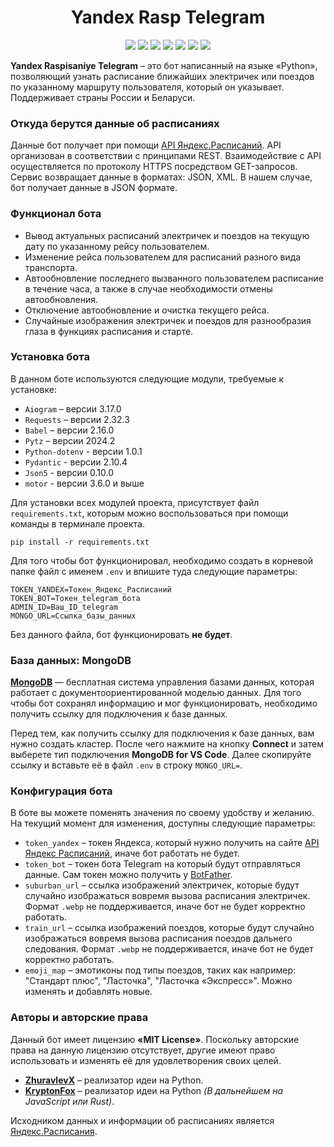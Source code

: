 <p align="center">
    <h1 align="center">Yandex Rasp Telegram </h1>
</p>

<p align="center">
    <a href="https://status.badgen.net/"><img src="https://badgen.net/badge/telegram/bot/blue?icon=telegram" /></a>
    <a href="https://github.com/ZhuravlevX/YandexRaspTelegram/releases"><img src="https://img.shields.io/github/v/release/ZhuravlevX/YandexRaspTelegram?color=green&amp;logo=github" /></a>
    <a href="https://yandex.ru/dev/rasp/doc/ru/"><img src="https://badgen.net/badge/yandex/documentation/yellow" /></a>
    <a href="https://github.com/ZhuravlevX"><img src="https://badgen.net/badge/github/zhuravlevx/purple?icon&label" /></a>
    <a href="https://github.com/KryptonFox"><img src="https://badgen.net/badge/github/kryptonfox/blue?icon&label" /></a>
    <a href="https://github.com/ZhuravlevX/YandexRaspTelegram/issues"><img src="https://img.shields.io/github/issues/ZhuravlevX/YandexRaspTelegram?color=orange&amp;logo=github"/></a>
    <a href="LICENSE.md"><img src="https://badgen.net/static/license/MIT/purple"/></a>
</p>

**Yandex Raspisaniye Telegram** – это бот написанный на языке «Python», позволяющий узнать расписание ближайших электричек или поездов по указанному маршруту пользователя, который он указывает. Поддерживает страны России и Беларуси.  

### Откуда берутся данные об расписаниях  

Данные бот получает при помощи [API Яндекс.Расписаний](https://yandex.ru/dev/rasp/). API организован в соответствии с принципами REST. Взаимодействие с API осуществляется по протоколу HTTPS посредством GET-запросов. Сервис возвращает данные в форматах: JSON, XML. В нашем случае, бот получает данные в JSON формате.

### Функционал бота  
  
- Вывод актуальных расписаний электричек и поездов на текущую дату по указанному рейсу пользователем.  
- Изменение рейса пользователем для расписаний разного вида транспорта. 
- Автообновление последнего вызванного пользователем расписание в течение часа, а также в случае необходимости отмены автообновления.
- Отключение автообновление и очистка текущего рейса.
- Случайные изображения электричек и поездов для разнообразия глаза в функциях расписания и старте. 

  
### Установка бота  

 В данном боте используются следующие модули, требуемые к установке:  
 - `Aiogram` – версии 3.17.0  
 - `Requests` – версии 2.32.3  
 - `Babel` – версии 2.16.0  
 - `Pytz` – версии 2024.2  
 - `Python-dotenv` - версии 1.0.1
 - `Pydantic` - версии 2.10.4
 - `Json5` - версии 0.10.0
 - `motor` - версии 3.6.0 и выше
  
Для установки всех модулей проекта, присутствует файл `requirements.txt`, которым можно воспользоваться при помощи команды в терминале проекта.
```
pip install -r requirements.txt
```

Для того чтобы бот функционировал, необходимо создать в корневой папке файл с именем `.env` и впишите туда следующие параметры:

```
TOKEN_YANDEX=Токен_Яндекс_Расписаний  
TOKEN_BOT=Токен_telegram_бота
ADMIN_ID=Ваш_ID_telegram
MONGO_URL=Cсылка_базы_данных
```
Без данного файла, бот функционировать **не будет**.

### База данных: MongoDB  

[**MongoDB**](https://www.mongodb.com/) — бесплатная система управления базами данных, которая работает с документоориентированной моделью данных. Для того чтобы бот сохранял информацию и мог функционировать, необходимо получить ссылку для подключения к базе данных.

Перед тем, как получить ссылку для подключения к базе данных, вам нужно создать кластер. После чего нажмите на кнопку **Connect** и затем выберете тип подключения **MongoDB for VS Code**. Далее скопируйте ссылку и вставьте её в файл `.env` в строку `MONGO_URL=`.


### Конфигурация бота  

В боте вы можете поменять значения по своему удобству и желанию. На текущий момент для изменения, доступны следующие параметры:  
- `token_yandex` – токен Яндекса, который нужно получить на сайте [API Яндекс Расписаний](https://yandex.ru/dev/rasp/raspapi#examples), иначе бот работать не будет.  
- `token_bot` – токен бота Telegram на который будут отправляться данные. Сам токен можно получить у [BotFather](https://telegram.me/botfather).  
- `suburban_url` – ссылка изображений электричек, которые будут случайно изображаться вовремя вызова расписания электричек. Формат `.webp` не поддерживается, иначе бот не будет корректно работать.  
- `train_url` – ссылка изображений поездов, которые будут случайно изображаться вовремя вызова расписания поездов дальнего следования. Формат `.webp` не поддерживается, иначе бот не будет корректно работать.
- `emoji_map` – эмотиконы под типы поездов, таких как например: "Стандарт плюс", "Ласточка", "Ласточка «Экспресс»". Можно изменять и добавлять новые.  

### Авторы и авторские права  

Данный бот имеет лицензию **«MIT License»**. Поскольку авторские права на данную лицензию отсутствует, другие имеют право использовать и изменять её для удовлетворения своих целей.  
  
- **[ZhuravlevX](https://github.com/ZhuravlevX)** – реализатор идеи на Python.  
- **[KryptonFox](https://github.com/KryptonFox)** – реализатор идеи на Python _(В дальнейшем на JavaScript или Rust)_.  
  
Исходником данных и информации об расписаниях является [Яндекс.Расписания](https://t.rasp.yandex.ru/).
